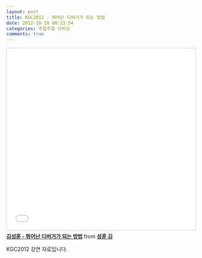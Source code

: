 ```yaml
---
layout: post
title: KGC2012 - 뛰어난 디버거가 되는 방법
date: 2012-10-10 00:23:54
categories: 주절주절 디버깅
comments: true
---
```


<iframe src="//www.slideshare.net/slideshow/embed_code/key/dyplms6OiQiIJC" width="595" height="485" frameborder="0" marginwidth="0" marginheight="0" scrolling="no" style="border:1px solid #CCC; border-width:1px; margin-bottom:5px; max-width: 100%;" allowfullscreen> </iframe> <div style="margin-bottom:5px"> <strong> <a href="//www.slideshare.net/elky84/ss-14665682" title="김성훈 - 뛰어난 디버거가 되는 방법" target="_blank">김성훈 - 뛰어난 디버거가 되는 방법</a> </strong> from <strong><a target="_blank" href="//www.slideshare.net/elky84">성훈 김</a></strong> </div>

KGC2012 강연 자료입니다.